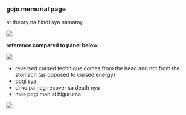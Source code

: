 ### gojo memorial page 

at theory na hindi sya namatay

![](https://pbs.twimg.com/media/F6dAyFMW8AAPYhy.jpg:large)

**reference compared to panel below**

![](https://pbs.twimg.com/media/F9TWQMgb0AIaYOv.jpg)

- reversed cursed technique comes from the head and not from the stomach (as opposed to cursed energy)
- pogi sya
- di ko pa nag recover sa death nya
- mas pogi man si higuruma

![](https://preview.redd.it/jkayxpcqxup71.png?width=1720&format=png&auto=webp&s=189711e5bb61fa370750312377a15f1431c33e4a)
